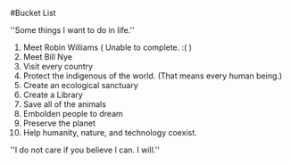 #Bucket List

''Some things I want to do in life.''

1. Meet Robin Williams ( Unable to complete. :( )
2. Meet Bill Nye
3. Visit every country
4. Protect the indigenous of the world. (That means every human being.)
5. Create an ecological sanctuary
6. Create a Library
7. Save all of the animals
8. Embolden people to dream
9. Preserve the planet
10. Help humanity, nature, and technology coexist.

''I do not care if you believe I can. I will.''
